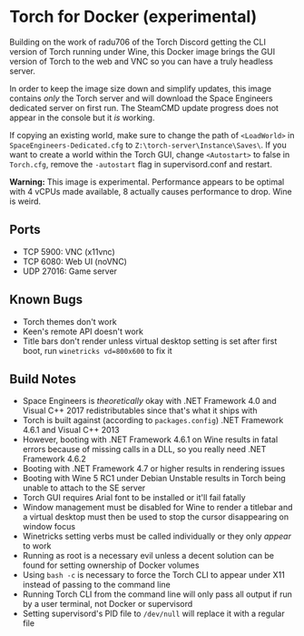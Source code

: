 Torch for Docker (experimental)
===============================

Building on the work of radu706 of the Torch Discord getting the CLI version of Torch running under Wine, this Docker image brings the GUI version of Torch to the web and VNC so you can have a truly headless server.

In order to keep the image size down and simplify updates, this image contains *only* the Torch server and will download the Space Engineers dedicated server on first run. The SteamCMD update progress does not appear in the console but it *is* working.

If copying an existing world, make sure to change the path of `<LoadWorld>` in `SpaceEngineers-Dedicated.cfg` to `Z:\torch-server\Instance\Saves\`. If you want to create a world within the Torch GUI, change `<Autostart>` to false in `Torch.cfg`, remove the `-autostart` flag in supervisord.conf and restart.

**Warning:** This image is experimental. Performance appears to be optimal with 4 vCPUs made available, 8 actually causes performance to drop. Wine is weird.

Ports
-----
* TCP 5900: VNC (x11vnc)
* TCP 6080: Web UI (noVNC)
* UDP 27016: Game server

Known Bugs
----------
* Torch themes don't work
* Keen's remote API doesn't work
* Title bars don't render unless virtual desktop setting is set after first boot, run `winetricks vd=800x600` to fix it

Build Notes
-----------
* Space Engineers is *theoretically* okay with .NET Framework 4.0 and Visual C++ 2017 redistributables since that's what it ships with
* Torch is built against (according to `packages.config`) .NET Framework 4.6.1 and Visual C++ 2013
* However, booting with .NET Framework 4.6.1 on Wine results in fatal errors because of missing calls in a DLL, so you really need .NET Framework 4.6.2
* Booting with .NET Framework 4.7 or higher results in rendering issues
* Booting with Wine 5 RC1 under Debian Unstable results in Torch being unable to attach to the SE server
* Torch GUI requires Arial font to be installed or it'll fail fatally
* Window management must be disabled for Wine to render a titlebar and a virtual desktop must then be used to stop the cursor disappearing on window focus
* Winetricks setting verbs must be called individually or they only *appear* to work
* Running as root is a necessary evil unless a decent solution can be found for setting ownership of Docker volumes
* Using `bash -c` is necessary to force the Torch CLI to appear under X11 instead of passing to the command line
* Running Torch CLI from the command line will only pass all output if run by a user terminal, not Docker or supervisord
* Setting supervisord's PID file to `/dev/null` will replace it with a regular file